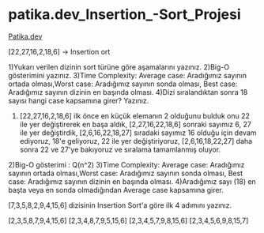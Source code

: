 # patika.dev_Insertion_-Sort_Projesi

[Patika.dev](https://www.patika.dev/tr)

[22,27,16,2,18,6] -> Insertion ort

1)Yukarı verilen dizinin sort türüne göre aşamalarını yazınız.
2)Big-O gösterimini yazınız.
3)Time Complexity: Average case: Aradığımız sayının ortada olması,Worst case: Aradığımız sayının sonda olması, Best case: Aradığımız sayının dizinin en başında olması.
4)Dizi sıralandıktan sonra 18 sayısı hangi case kapsamına girer? Yazınız.

1) [22,27,16,2,18,6] ilk önce en küçük elemanın 2 olduğunu bulduk onu 22 ile yer değiştirerek en başa aldık,
   [2,27,16,22,18,6] sonraki sayımız 6, 27 ile yer değiştirdik,
   [2,6,16,22,18,27] sıradaki sayımız 16 olduğu için devam ediyoruz, 18'e geliyoruz, 22 ile yer değiştiriyoruz,
   [2,6,16,18,22,27] daha sonra 22 ve 27'ye bakıyoruz ve sıralama tamamlanmış oluyor.
   
2)Big-O gösterimi : Q(n^2)
3)Time Complexity: Average case: Aradığımız sayının ortada olması,Worst case: Aradığımız sayının sonda olması, Best case: Aradığımız sayının dizinin en başında olması.
4)Aradığımız sayı (18) en başta veya en sonda olmadığından Average case kapsamına girer.



[7,3,5,8,2,9,4,15,6] dizisinin Insertion Sort'a göre ilk 4 adımını yazınız.

[2,3,5,8,7,9,4,15,6] 
[2,3,4,8,7,9,5,15,6]
[2,3,4,5,7,9,8,15,6]
[2,3,4,5,6,9,8,15,7]
